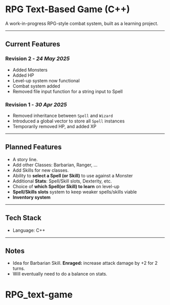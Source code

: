 # RPG Text-Based Game (C++)

A work-in-progress RPG-style combat system, built as a learning project. 

---

## Current Features

### Revision 2 - *24 May 2025*
- Added Monsters
- Added HP
- Level-up system now functional
- Combat system added
- Removed file input function for a string input to Spell

### Revision 1 - *30 Apr 2025*
- Removed inheritance between `Spell` and `Wizard`
- Introduced a global vector to store all `Spell` instances
- Temporarily removed HP, and added XP

---

## Planned Features

- A story line. 
- Add other Classes: Barbarian, Ranger, ...
- Add Skills for new classes.
- Ability to **select a Spell (or Skill)** to use against a Monster
- Additional **Stats**: Spell/Skill slots, Dexterity, etc.
- Choice of **which Spell(or Skill) to learn** on level-up
- **Spell/Skills slots** system to keep weaker spells/skills viable
- **Inventory system**

---

## Tech Stack

- Language: C++ 

---

## Notes

- Idea for Barbarian Skill. **Enraged:** increase attack damage by +2 for 2 turns.
- Will eventually need to do a balance on stats.
# RPG_text-game
